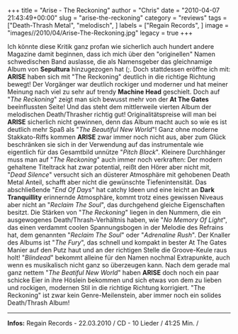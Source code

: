 +++
title = "Arise - The Reckoning"
author = "Chris"
date = "2010-04-07 21:43:49+00:00"
slug = "arise-the-reckoning"
category = "reviews"
tags = ["Death-Thrash Metal", "melodisch", ]
labels = ["Regain Records", ]
image = "images//2010/04/Arise-The-Reckoning.jpg"
legacy = true
+++

Ich könnte diese Kritik ganz profan wie sicherlich auch hundert andere Magazine damit beginnen, dass ich mich über den "originellen" Namen schwedischen Band auslasse, die als Namensgeber das gleichnamige Album von **Sepultura** hinzugezogen hat (;. Doch stattdessen eröffne ich mit: **ARISE** haben sich mit "The Reckoning" deutlich in die richtige Richtung bewegt!
Der Vorgänger war deutlich rockiger und moderner und hat meiner Meinung nach viel zu sehr auf trendy **Machine Head** geschielt. Doch auf "_The Reckoning_" zeigt man sich bewusst mehr von der **At The Gates** beeinflussten Seite! Und das steht dem mittlerweile vierten Album der melodischen Death/Thrasher richtig gut! Originalitätspreise will man bei **ARISE** sicherlich nicht gewinnen, denn das Album macht auch so wie es ist deutlich mehr Spaß als "_The Beautiful New World_"!
Ganz ohne moderne Stakkato-Riffs kommen **ARISE** zwar immer noch nicht aus, aber zum Glück beschränken sie sich in der Verwendung auf das instrumentale wie eigentlich für das Gesamtbild unnütze "_Pitch Black_".
Kleinere Durchhänger muss man auf "_The Reckoning_" auch immer noch verkraften: Der modern gehaltene Titeltrack hat zwar potential, reißt den Hörer aber nicht mit, "_Dead Silence_" versucht sich an düsterer Atmosphäre mit gehobenen Death Metal Anteil, schafft aber nicht die gewünschte Tiefenintensität. Das abschließende "_End Of Days_" hat catchy Ideen und eine leicht an **Dark Tranquillity** erinnernde Atmosphäre, kommt trotz eines gewissen Niveaus aber nicht an "_Reclaim The Soul_", das durchgehend gleiche Eigenschaften besitzt.
Die Stärken von "_The Reckoning_" liegen in den Nummern, die ein ausgewogenes Death/Thrash-Verhältnis haben, wie "_No Memory Of Light_", das einen verdammt coolen Spannungsbogen in der Melodie des Refrains hat, dem genannten "_Reclaim The Soul_" oder "_Adrenaline Rush_". Der Knaller des Albums ist "_The Fury_", das schnell und kompakt in bester At The Gates Manier auf den Putz haut und an der richtigen Stelle die Groove-Keule raus holt!
"_Blindead_" bekommt alleine für den Namen nochmal Extrapunkte, auch wenn es musikalisch nicht ganz so überzeugen kann.
Nach dem gerade mal ganz nettem "_The Beatiful New World_" haben **ARISE** doch noch ein paar schicke Eier in ihre Höslein bekommen und sich etwas von dem zu lieben und rockigen, modernen Stil in die richtige Richtung korrigiert. "The Reckoning" ist zwar kein Genre-Meilenstein, aber immer noch ein solides Death/Thrash Album!





---
**Infos:**
Regain Records - 22.03.2010 / 
CD - 10 Lieder / 41:25 Min. / 
